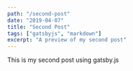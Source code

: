```yaml
---
path: "/second-post"
date: "2019-04-07"
title: "Second Post"
tags: ["gatsbyjs", "markdown"]
excerpt: "A preview of my second post"
---
```


This is my second post using gatsby.js
